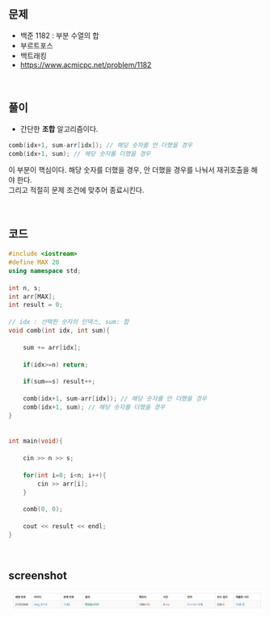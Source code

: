 ## 문제
- 백준 1182 : 부분 수열의 합
- 부르트포스
- 백트래킹
- https://www.acmicpc.net/problem/1182

<br/>

## 풀이
- 간단한 **조합** 알고리즘이다. 

```c++
comb(idx+1, sum-arr[idx]); // 해당 숫자를 안 더했을 경우
comb(idx+1, sum); // 해당 숫자를 더했을 경우
```

  이 부분이 핵심이다. 해당 숫자를 더했을 경우, 안 더했을 경우를 나눠서 재귀호출을 해야 한다.    
  그리고 적절히 문제 조건에 맞추어 종료시킨다. 

<br/>

## 코드

```c++
#include <iostream>
#define MAX 20
using namespace std;

int n, s;
int arr[MAX];
int result = 0;

// idx : 선택한 숫자의 인덱스, sum: 합
void comb(int idx, int sum){
    
    sum += arr[idx];
    
    if(idx>=n) return;
    
    if(sum==s) result++;
    
    comb(idx+1, sum-arr[idx]); // 해당 숫자를 안 더했을 경우
    comb(idx+1, sum); // 해당 숫자를 더했을 경우
}


int main(void){
    
    cin >> n >> s;
    
    for(int i=0; i<n; i++){
        cin >> arr[i];
    }
    
    comb(0, 0);
    
    cout << result << endl;
}
```
<br/>


## screenshot
![screenshot](./screenshots/boj1182.png)


